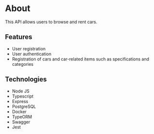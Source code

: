 # About

This API allows users to browse and rent cars.

## Features

- User registration
- User authentication
- Registration of cars and car-related items such as specifications and categories

## Technologies

- Node JS
- Typescript
- Express
- PostgreSQL
- Docker
- TypeORM
- Swagger
- Jest


